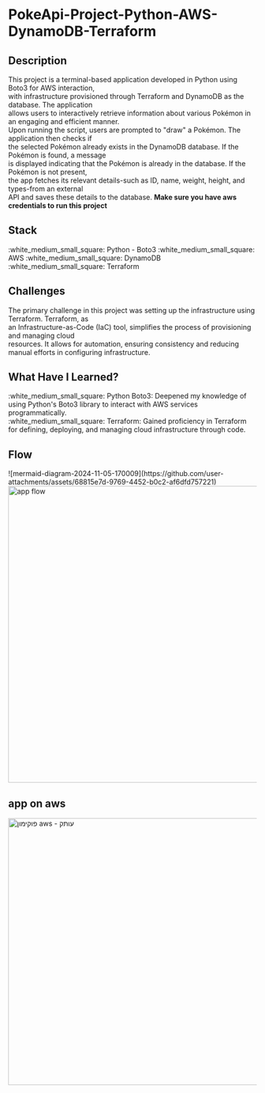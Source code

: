 # PokeApi-Project-Python-AWS-DynamoDB-Terraform

<h2>Description</h2>

<p>
This project is a terminal-based application developed in Python using Boto3 for AWS interaction,</br> with infrastructure provisioned through Terraform and DynamoDB as the database. The application</br> allows users to interactively retrieve information about various Pokémon in an engaging and efficient manner.
</br>
Upon running the script, users are prompted to "draw" a Pokémon. The application then checks if</br> the selected Pokémon already exists in the DynamoDB database. If the Pokémon is found, a message</br> is displayed indicating that the Pokémon is already in the database. If the Pokémon is not present,</br> the app fetches its relevant details-such as ID, name, weight, height, and types-from an external</br> API and saves these details to the database.
<b> Make sure you have aws credentials to run this project </b>

</p>

 <h2> Stack</h2>
:white_medium_small_square: Python - Boto3
:white_medium_small_square: AWS
:white_medium_small_square: DynamoDB
:white_medium_small_square: Terraform
</br>

<h2>Challenges</h2>
<p>
The primary challenge in this project was setting up the infrastructure using Terraform. Terraform, as</br> an Infrastructure-as-Code (IaC) tool, simplifies the process of provisioning and managing cloud</br> resources. It allows for automation, ensuring consistency and reducing manual efforts in configuring infrastructure.
</p>

<h2> What Have I Learned? </h2>
:white_medium_small_square: Python Boto3: Deepened my knowledge of using Python's Boto3 library to interact with AWS services programmatically.
</br>
:white_medium_small_square: Terraform: Gained proficiency in Terraform for defining, deploying, and managing cloud infrastructure through code.

<h2>Flow</h2>
![mermaid-diagram-2024-11-05-170009](https://github.com/user-attachments/assets/68815e7d-9769-4452-b0c2-af6dfd757221)



<img width="600" alt="app flow" src="https://camo.githubusercontent.com/61c483546646c4586f978bf40d0d4db47ad98f6219393a2e25b9bc18359b79f0/68747470733a2f2f692e6962622e636f2f703364323433632f53637265656e73686f742d323032342d31302d30382d61742d31372d35342d30322e706e67">


<h2>app on aws</h2>
<img width="540" alt="‏‏פוקימון aws - עותק" src="https://github.com/user-attachments/assets/587e3e19-3249-4b9e-8eb5-a1e8f8a3702a">
